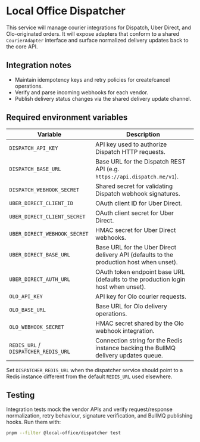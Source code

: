 # Local Office Dispatcher

This service will manage courier integrations for Dispatch, Uber Direct, and Olo-originated orders. It will expose adapters that conform to a shared `CourierAdapter` interface and surface normalized delivery updates back to the core API.

## Integration notes
- Maintain idempotency keys and retry policies for create/cancel operations.
- Verify and parse incoming webhooks for each vendor.
- Publish delivery status changes via the shared delivery update channel.

## Required environment variables

| Variable | Description |
| --- | --- |
| `DISPATCH_API_KEY` | API key used to authorize Dispatch HTTP requests. |
| `DISPATCH_BASE_URL` | Base URL for the Dispatch REST API (e.g. `https://api.dispatch.me/v1`). |
| `DISPATCH_WEBHOOK_SECRET` | Shared secret for validating Dispatch webhook signatures. |
| `UBER_DIRECT_CLIENT_ID` | OAuth client ID for Uber Direct. |
| `UBER_DIRECT_CLIENT_SECRET` | OAuth client secret for Uber Direct. |
| `UBER_DIRECT_WEBHOOK_SECRET` | HMAC secret for Uber Direct webhooks. |
| `UBER_DIRECT_BASE_URL` | Base URL for the Uber Direct delivery API (defaults to the production host when unset). |
| `UBER_DIRECT_AUTH_URL` | OAuth token endpoint base URL (defaults to the production login host when unset). |
| `OLO_API_KEY` | API key for Olo courier requests. |
| `OLO_BASE_URL` | Base URL for Olo delivery operations. |
| `OLO_WEBHOOK_SECRET` | HMAC secret shared by the Olo webhook integration. |
| `REDIS_URL` / `DISPATCHER_REDIS_URL` | Connection string for the Redis instance backing the BullMQ delivery updates queue. |

Set `DISPATCHER_REDIS_URL` when the dispatcher service should point to a Redis instance different from the default `REDIS_URL` used elsewhere.

## Testing

Integration tests mock the vendor APIs and verify request/response normalization, retry behaviour, signature verification, and BullMQ publishing hooks. Run them with:

```bash
pnpm --filter @local-office/dispatcher test
```
